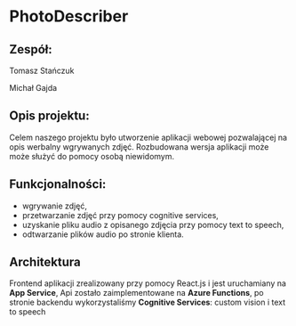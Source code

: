 # PhotoDescriber

## Zespół:
Tomasz Stańczuk

Michał Gajda

## Opis projektu:
Celem naszego projektu było utworzenie aplikacji webowej pozwalającej na opis werbalny wgrywanych zdjęć.
Rozbudowana wersja aplikacji może może służyć do pomocy osobą niewidomym.

## Funkcjonalności:
* wgrywanie zdjęć,
* przetwarzanie zdjęć przy pomocy cognitive services,
* uzyskanie pliku audio z opisanego zdjęcia przy pomocy text to speech,
* odtwarzanie plików audio po stronie klienta.

## Architektura
Frontend aplikacji zrealizowany przy pomocy React.js i jest uruchamiany na **App Service**, Api zostało zaimplementowane na **Azure Functions**, po stronie backendu wykorzystaliśmy **Cognitive Services**: custom vision i text to speech
